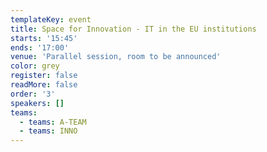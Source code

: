 ```yaml
---
templateKey: event
title: Space for Innovation - IT in the EU institutions
starts: '15:45'
ends: '17:00'
venue: 'Parallel session, room to be announced'
color: grey
register: false
readMore: false
order: '3'
speakers: []
teams:
  - teams: A-TEAM
  - teams: INNO
---
```


